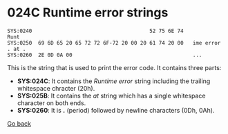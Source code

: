 # 024C Runtime error strings

```
SYS:0240                                      52 75 6E 74               Runt
SYS:0250  69 6D 65 20 65 72 72 6F-72 20 00 20 61 74 20 00   ime error . at .
SYS:0260  2E 0D 0A 00                                       ...
```

This is the string that is used to print the error code. It contains three parts:
- **SYS:024C**: It contains the *Runtime error* string including the trailing whitespace chracter (20h).
- **SYS:025B**: It contains the *at* string which has a single whitespace character on both ends.
- **SYS:0260**: It is **.** (period) followed by newline characters (0Dh, 0Ah).

[Go back](../README.md)